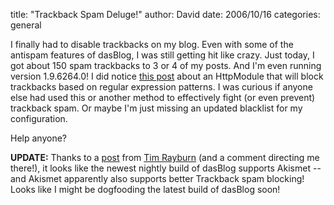 
title: "Trackback Spam Deluge!"
author: David
date: 2006/10/16
categories: general

I finally had to disable trackbacks on my blog. Even with some of the antispam features of dasBlog, I was still getting hit like crazy. Just today, I got about 150 spam trackbacks to 3 or 4 of my posts. And I'm even running version 1.9.6264.0! I did notice [this post](http://briandela.com/blog/archive/2005/06/29/652.aspx) about an HttpModule that will block trackbacks based on regular expression patterns. I was curious if anyone else had used this or another method to effectively fight (or even prevent) trackback spam. Or maybe I'm just missing an updated blacklist for my configuration.

Help anyone?

**UPDATE:** Thanks to a [post](http://www.timrayburn.net/2006/10/17/Upgrading+To+DasBlog+196288.aspx) from [Tim Rayburn](http://www.timrayburn.net/default.aspx) (and a comment directing me there!), it looks like the newest nightly build of dasBlog supports Akismet -- and Akismet apparently also supports better Trackback spam blocking! Looks like I might be dogfooding the latest build of dasBlog soon!

